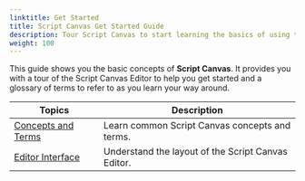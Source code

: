 ```yaml
---
linktitle: Get Started
title: Script Canvas Get Started Guide
description: Tour Script Canvas to start learning the basics of using the visual editor.
weight: 100
---
```


This guide shows you the basic concepts of **Script Canvas**. It provides you with a tour of the Script Canvas Editor to help you get started and a glossary of terms to refer to as you learn your way around.

| Topics | Description |
| --- | --- |
| [Concepts and Terms](./concepts-and-terms.md) | Learn common Script Canvas concepts and terms. |
| [Editor Interface](./editor-interface.md) | Understand the layout of the Script Canvas Editor. |